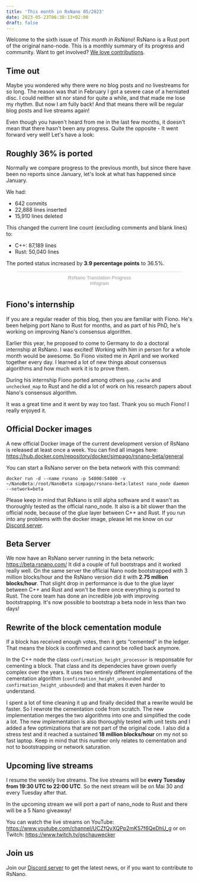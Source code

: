 ```yaml
---
title: 'This month in RsNano 05/2023'
date: 2023-05-23T06:30:13+02:00
draft: false
---
```


Welcome to the sixth issue of _This month in RsNano_! RsNano is a Rust port of the original nano-node. This is a monthly
summary of its progress and community. Want to get involved? [We love contributions](https://rsnano.com/#community).

## Time out

Maybe you wondered why there were no blog posts and no livestreams for so long. The reason was that in February I got a severe case of a herniated disc. I could neither sit nor stand for quite a while, and that made me lose my rhythm. But now I am fully back! And that means there will be regular blog posts and live streams again!

Even though you haven't heard from me in the last few months, it doesn't mean that there hasn't been any progress. Quite the opposite - It went forward very well! Let's have a look:

## Roughly 36% is ported

Normally we compare progress to the previous month, but since there have been no reports since January, let's look at what has happened since January.

We had:

- 642 commits
- 22,888 lines inserted
- 15,910 lines deleted

This changed the current line count (excluding comments and blank lines) to:

- C++: 87,189 lines
- Rust: 50,040 lines

The ported status increased by **3.9 percentage points** to 36.5%.

<div class="infogram-embed" data-id="d2733234-b7f7-4355-86e5-63aef9339b9d" data-type="interactive" data-title="RsNano Translation Progress"></div><script>!function(e,i,n,s){var t="InfogramEmbeds",d=e.getElementsByTagName("script")[0];if(window[t]&&window[t].initialized)window[t].process&&window[t].process();else if(!e.getElementById(n)){var o=e.createElement("script");o.async=1,o.id=n,o.src="https://e.infogram.com/js/dist/embed-loader-min.js",d.parentNode.insertBefore(o,d)}}(document,0,"infogram-async");</script><div style="padding:8px 0;font-family:Arial!important;font-size:13px!important;line-height:15px!important;text-align:center;border-top:1px solid #dadada;margin:0 30px"><a href="https://infogram.com/d2733234-b7f7-4355-86e5-63aef9339b9d" style="color:#989898!important;text-decoration:none!important;" target="_blank">RsNano Translation Progress</a><br><a href="https://infogram.com" style="color:#989898!important;text-decoration:none!important;" target="_blank" rel="nofollow">Infogram</a></div>

## Fiono's internship

If you are a regular reader of this blog, then you are familiar with Fiono. He's been helping port Nano to Rust for months, and as part of his PhD, he's working on improving Nano's consensus algorithm.

Earlier this year, he proposed to come to Germany to do a doctoral internship at RsNano. I was excited!
Working with him in person for a whole month would be awesome. So Fiono visited me in April and we worked together every day. I learned a lot of new things about consensus algorithms and how much work it is to prove them.

During his internship Fiono ported among others `gap_cache` and `unchecked_map` to Rust and he did a lot of work on his research papers about Nano's consensus algorithm.

It was a great time and it went by way too fast. Thank you so much Fiono! I really enjoyed it.

## Official Docker images

A new official Docker image of the current development version of RsNano is released at least once a week. You can find all images here: https://hub.docker.com/repository/docker/simpago/rsnano-beta/general

You can start a RsNano server on the beta network with this command:

```
docker run -d --name rsnano -p 54000:54000 -v ~/NanoBeta:/root/NanoBeta simpago/rsnano-beta:latest nano_node daemon --network=beta
```

Please keep in mind that RsNano is still alpha software and it wasn't as thoroughly tested as the official nano_node. It also is a bit slower than the official node, because of the glue layer between C++ and Rust. If you run into any problems with the docker image, please let me know on our [Discord server](https://discord.gg/kBwvAyxEWE).

## Beta Server

We now have an RsNano server running in the beta network: https://beta.rsnano.com/
It did a couple of full bootstraps and it worked really well. On the same server the official Nano node bootstrapped with 3 million blocks/hour and the RsNano version did it with **2.75 million blocks/hour**.
That slight drop in performance is due to the glue layer between C++ and Rust and won't be there once everything is ported to Rust. The core team has done an incredible job with improving bootstrapping. It's now possible to bootstrap a beta node in less than two days!

## Rewrite of the block cementation module

If a block has received enough votes, then it gets “cemented” in the ledger. That means the block is confirmed and cannot be rolled back anymore.

In the C++ node the class `confirmation_height_processor` is responsable for cementing a block. That class and its dependecies have grown overly complex over the years. It uses two entirely different implementations of the cementation algorithm (`confirmation_height_unbounded` and `confirmation_height_unbounded`) and that makes it even harder to understand.

I spent a lot of time cleaning it up and finally decided that a rewrite would be faster. So I rewrote the cementation code from scratch. The new implementation merges the two algorithms into one and simplified the code a lot. The new implementation is also thoroughly tested with unit tests and I added a few optimizations that are not part of the original code. I also did a stress test and it reached a sustained **18 million blocks/hour** on my not so fast laptop. Keep in mind that this number only relates to cementation and not to bootstrapping or network saturation.

## Upcoming live streams

I resume the weekly live streams. The live streams will be **every Tuesday from 19:30 UTC to 22:00 UTC**. So the next stream will be on Mai 30 and every Tuesday after that.

In the upcoming stream we will port a part of nano_node to Rust and there will be a 5 Nano giveaway!

You can watch the live streams on YouTube: https://www.youtube.com/channel/UCZfQyXQPp2mK57f6QeDhU_g
or on Twitch: https://www.twitch.tv/gschauwecker

## Join us

Join our [Discord server](https://discord.gg/kBwvAyxEWE) to get the latest news, or if you want to contribute to RsNano.
